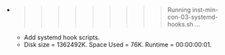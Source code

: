 * >>>>>>>>> Running inst-min-con-03-systemd-hooks.sh ...
  * Add systemd hook scripts.
  * Disk size = 1362492K. Space Used = 76K. Runtime = 00:00:00:01.
